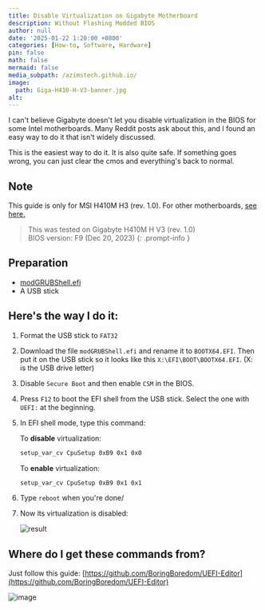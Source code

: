 ```yaml
---
title: Disable Virtualization on Gigabyte Motherboard
description: Without Flashing Modded BIOS
author: null
date: '2025-01-22 1:20:00 +0800'
categories: [How-to, Software, Hardware]
pin: false
math: false
mermaid: false
media_subpath: /azimstech.github.io/
image:
  path: Giga-H410-H-V3-banner.jpg
alt:
---
```


I can't believe Gigabyte doesn't let you disable virtualization in the BIOS for some Intel motherboards. Many Reddit posts ask about this, and I found an easy way to do it that isn't widely discussed.

This is the easiest way to do it. It is also quite safe. If something goes wrong, you can just clear the cmos and everything's back to normal.

## Note

This guide is only for MSI H410M H3 (rev. 1.0). For other motherboards, [see here.](#where-do-i-get-these-commands-from)

> This was tested on Gigabyte H410M H V3 (rev. 1.0)  
> BIOS version: F9 (Dec 20, 2023)
{: .prompt-info }

## Preparation

- [modGRUBShell.efi](https://github.com/datasone/grub-mod-setup_var/releases)
- A USB stick

## Here's the way I do it:

1. Format the USB stick to `FAT32`
2. Download the file `modGRUBShell.efi` and rename it to `BOOTX64.EFI`. Then put it on the USB stick so it looks like this `X:\EFI\BOOT\BOOTX64.EFI`. (X: is the USB drive letter)
3. Disable `Secure Boot` and then enable `CSM` in the BIOS.
4. Press `F12` to boot the EFI shell from the USB stick. Select the one with `UEFI:` at the beginning.
5. In EFI shell mode, type this command:  

   To **disable** virtualization:  

   ```bash
   setup_var_cv CpuSetup 0xB9 0x1 0x0
   ```

   To **enable** virtualization:  

   ```bash
   setup_var_cv CpuSetup 0xB9 0x1 0x1
   ```

6. Type `reboot` when you're done/
7. Now its virtualization is disabled:

   ![result](vm-disabled-result.png)

## Where do I get these commands from?

Just follow this guide: [https://github.com/BoringBoredom/UEFI-Editor](https://github.com/BoringBoredom/UEFI-Editor)

![image](https://gist.github.com/user-attachments/assets/8fae0846-326d-4b14-80fb-ec11b6a73bc2)